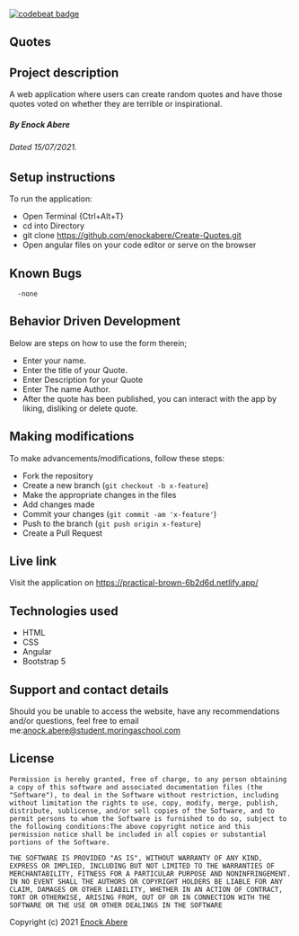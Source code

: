[![codebeat badge](https://codebeat.co/badges/7bbb17b5-2cde-4108-aac0-eefcd439cf9f)](https://codebeat.co/projects/github-com-enockabere-create-quotes-master)
## Quotes
## Project description
A web application where users can create random quotes and have those quotes voted on whether they are terrible or inspirational.
##### By Enock Abere 

###### Dated 15/07/2021.
## Setup instructions
To run the application:
- Open Terminal {Ctrl+Alt+T}
- cd into Directory
- git clone https://github.com/enockabere/Create-Quotes.git
- Open angular files on your code editor or serve on the browser
## Known Bugs
      -none
## Behavior Driven Development
Below are steps on how to use the form therein;
- Enter your name.
- Enter the title of your Quote.
- Enter Description for your Quote
- Enter The name Author.
- After the quote has been published, you can interact with the app by liking, disliking or delete quote.
## Making modifications

To make advancements/modifications, follow these steps:

- Fork the repository
- Create a new branch (`git checkout -b x-feature`)
- Make the appropriate changes in the files
- Add changes made
- Commit your changes (`git commit -am 'x-feature'`)
- Push to the branch (`git push origin x-feature`)
- Create a Pull Request 
## Live link
Visit the application on https://practical-brown-6b2d6d.netlify.app/
## Technologies used
- HTML
- CSS
- Angular
- Bootstrap 5

## Support and contact details

Should you be unable to access the website, have any recommendations and/or questions, feel free to email me:[anock.abere@student.moringaschool.com](mailto:anock.abere@student.moringaschool.com)


## License
    ​Permission is hereby granted, free of charge, to any person obtaining a copy of this software and associated documentation files (the "Software"), to deal in the Software without restriction, including without limitation the rights to use, copy, modify, merge, publish, distribute, sublicense, and/or sell copies of the Software, and to permit persons to whom the Software is furnished to do so, subject to the following conditions:​The above copyright notice and this permission notice shall be included in all copies or substantial portions of the Software.

    ​THE SOFTWARE IS PROVIDED "AS IS", WITHOUT WARRANTY OF ANY KIND, EXPRESS OR IMPLIED, INCLUDING BUT NOT LIMITED TO THE WARRANTIES OF MERCHANTABILITY, FITNESS FOR A PARTICULAR PURPOSE AND NONINFRINGEMENT. IN NO EVENT SHALL THE AUTHORS OR COPYRIGHT HOLDERS BE LIABLE FOR ANY CLAIM, DAMAGES OR OTHER LIABILITY, WHETHER IN AN ACTION OF CONTRACT, TORT OR OTHERWISE, ARISING FROM, OUT OF OR IN CONNECTION WITH THE SOFTWARE OR THE USE OR OTHER DEALINGS IN THE SOFTWARE

Copyright (c) 2021 [Enock Abere](https://github.com/enockabere)  
